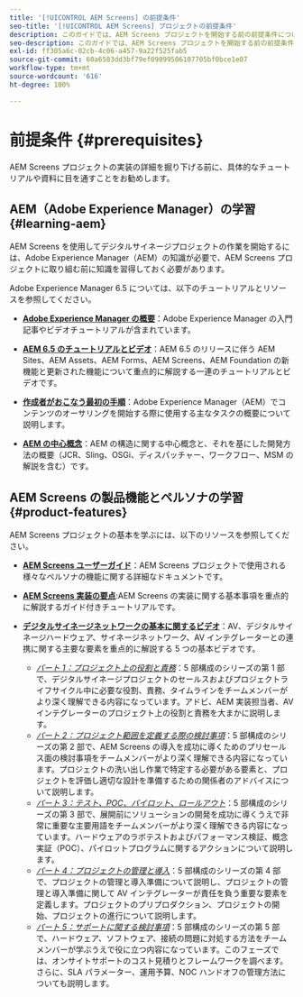 ```yaml
---
title: '[!UICONTROL AEM Screens] の前提条件'
seo-title: '[!UICONTROL AEM Screens] プロジェクトの前提条件'
description: このガイドでは、AEM Screens プロジェクトを開始する前の前提条件について説明します。
seo-description: このガイドでは、AEM Screens プロジェクトを開始する前の前提条件について説明します。
exl-id: ff305a6c-02cb-4c06-a457-9a22f525fab5
source-git-commit: 60a6583dd3bf79ef09099506107705bf0bce1e07
workflow-type: tm+mt
source-wordcount: '616'
ht-degree: 100%

---
```


# 前提条件 {#prerequisites}

AEM Screens プロジェクトの実装の詳細を掘り下げる前に、具体的なチュートリアルや資料に目を通すことをお勧めします。

## AEM（Adobe Experience Manager）の学習 {#learning-aem}

AEM Screens を使用してデジタルサイネージプロジェクトの作業を開始するには、Adobe Experience Manager（AEM）の知識が必要で、AEM Screens プロジェクトに取り組む前に知識を習得しておく必要があります。

Adobe Experience Manager 6.5 については、以下のチュートリアルとリソースを参照してください。

* **[Adobe Experience Manager の概要](https://helpx.adobe.com/jp/experience-manager/get-started.html)**：Adobe Experience Manager の入門記事やビデオチュートリアルが含まれています。

* **[AEM 6.5 のチュートリアルとビデオ](https://helpx.adobe.com/jp/experience-manager/kt/index/aem-6-5-videos.html)**：AEM 6.5 のリリースに伴う AEM Sites、AEM Assets、AEM Forms、AEM Screens、AEM Foundation の新機能と更新された機能について重点的に解説する一連のチュートリアルとビデオです。

* **[作成者がおこなう最初の手順](https://helpx.adobe.com/jp/experience-manager/6-5/sites/authoring/using/first-steps.html)**：Adobe Experience Manager（AEM）でコンテンツのオーサリングを開始する際に使用する主なタスクの概要について説明します。

* **[AEM の中心概念](https://helpx.adobe.com/jp/experience-manager/6-5/sites/developing/using/the-basics.html)**：AEM の構造に関する中心概念と、それを基にした開発方法の概要（JCR、Sling、OSGi、ディスパッチャー、ワークフロー、MSM の解説を含む）です。

## AEM Screens の製品機能とペルソナの学習 {#product-features}

AEM Screens プロジェクトの基本を学ぶには、以下のリソースを参照してください。

* **[AEM Screens ユーザーガイド](https://helpx.adobe.com/jp/experience-manager/6-5/screens/user-guide.html)**：AEM Screens プロジェクトで使用される様々なペルソナの機能に関する詳細なドキュメントです。

* **[AEM Screens 実装の要点](https://experienceleague.adobe.com/?launch=AEM-7a#recommended/solutions/experience-manager)**:AEM Screens の実装に関する基本事項を重点的に解説するガイド付きチュートリアルです。

* **[デジタルサイネージネットワークの基本に関するビデオ](https://helpx.adobe.com/jp/experience-manager/6-5/screens/user-guide.html?topic=/experience-manager/6-5/screens/morehelp/digital-signage-networks-basics.ug.js)**：AV、デジタルサイネージハードウェア、サイネージネットワーク、AV インテグレーターとの連携に関する主要な要素を重点的に解説する 5 つの基本ビデオです。
   * *[パート 1：プロジェクト上の役割と責務](https://helpx.adobe.com/jp/experience-manager/6-5/screens/using/project-roles-responsibilities.html)*：5 部構成のシリーズの第 1 部で、デジタルサイネージプロジェクトのセールスおよびプロジェクトライフサイクル中に必要な役割、責務、タイムラインをチームメンバーがより深く理解できる内容になっています。アドビ、AEM 実装担当者、AVインテグレーターのプロジェクト上の役割と責務を大まかに説明します。
   * *[パート 2：プロジェクト範囲を定義する際の検討事項](https://helpx.adobe.com/jp/experience-manager/6-5/screens/using/project-considerations.html)*：5 部構成のシリーズの第 2 部で、AEM Screens の導入を成功に導くためのプリセールス面の検討事項をチームメンバーがより深く理解できる内容になっています。プロジェクトの洗い出し作業で特定する必要がある要素と、プロジェクトを評価し適切な設計を準備するための関係者のアドバイスについて説明します。
   * *[パート 3：テスト、POC、パイロット、ロールアウト](https://helpx.adobe.com/jp/experience-manager/6-5/screens/using/testing-pocs-pilots-rollouts.html)*：5 部構成のシリーズの第 3 部で、展開前にソリューションの開発を成功に導くうえで非常に重要な主要用語をチームメンバーがより深く理解できる内容になっています。ハードウェアのラボテストおよびパフォーマンス検証、概念実証（POC）、パイロットプログラムに関するアクションについて説明します。
   * *[パート 4：プロジェクトの管理と導入](https://helpx.adobe.com/jp/experience-manager/6-5/screens/using/project-management-and-deployment.html)*：5 部構成のシリーズの第 4 部で、プロジェクトの管理と導入準備について説明し、プロジェクトの管理と導入準備に関して AV インテグレーターが責任を負う重要な要素を定義します。プロジェクトのプリプロダクション、プロジェクトの開始、プロジェクトの進行について説明します。
   * *[パート 5：サポートに関する検討事項](https://helpx.adobe.com/jp/experience-manager/6-5/screens/using/support-considerations.html)*：5 部構成のシリーズの第 5 部で、ハードウェア、ソフトウェア、接続の問題に対処する方法をチームメンバーが学ぶうえで役に立つ内容になっています。このフェーズでは、オンサイトサポートのコスト見積りとフレームワークを調べます。さらに、SLA パラメーター、運用予算、NOC ハンドオフの管理方法についても説明します。
